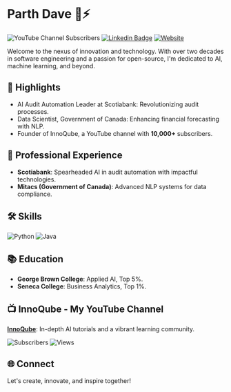 # Parth Dave 🚀⚡

![YouTube Channel Subscribers](https://img.shields.io/youtube/channel/subscribers/UCjf4X2qXcTHa7KoN3m7VKCg?style=flat-square&logo=YouTube&logoColor=white)
[![Linkedin Badge](https://img.shields.io/badge/-Parth_Dave-blue?style=flat-square&logo=Linkedin&logoColor=white)](https://www.linkedin.com/in/parthdave98/)
[![Website](https://img.shields.io/badge/daveparth.com-0A0A0A?style=flat-square&logo=Google-Chrome&logoColor=white)](http://daveparth.com/)

Welcome to the nexus of innovation and technology. With over two decades in software engineering and a passion for open-source, I'm dedicated to AI, machine learning, and beyond.

## 🌟 Highlights

- AI Audit Automation Leader at Scotiabank: Revolutionizing audit processes.
- Data Scientist, Government of Canada: Enhancing financial forecasting with NLP.
- Founder of InnoQube, a YouTube channel with **10,000+** subscribers.

## 💼 Professional Experience

- **Scotiabank**: Spearheaded AI in audit automation with impactful technologies.
- **Mitacs (Government of Canada)**: Advanced NLP systems for data compliance.

## 🛠️ Skills

![Python](https://img.shields.io/badge/-Python-3776AB?style=flat-square&logo=python&logoColor=white)
![Java](https://img.shields.io/badge/-Java-007396?style=flat-square&logo=java&logoColor=white)

## 📚 Education

- **George Brown College**: Applied AI, Top 5%.
- **Seneca College**: Business Analytics, Top 1%.

## 📺 InnoQube - My YouTube Channel

[**InnoQube**](https://www.youtube.com/@InnoQube/): In-depth AI tutorials and a vibrant learning community.

![Subscribers](https://img.shields.io/badge/Subscribers-10k-blue?style=flat-square&logo=YouTube)
![Views](https://img.shields.io/badge/Views-107k-important?style=flat-square&logo=YouTube)

## 🌐 Connect

Let's create, innovate, and inspire together!
